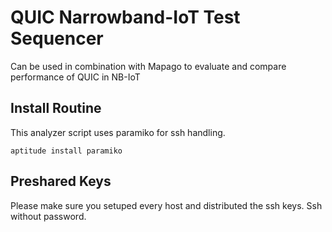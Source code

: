 # QUIC Narrowband-IoT Test Sequencer

Can be used in combination with Mapago to evaluate and compare performance of
QUIC in NB-IoT


## Install Routine

This analyzer script uses paramiko for ssh handling.

```
aptitude install paramiko
```

## Preshared Keys

Please make sure you setuped every host and distributed the ssh keys. Ssh
without password.

